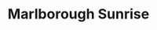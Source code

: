 ---
layout: product
product_id: 7028058947646
id: 7028058947646
title: Marlborough Sunrise
body_html: >-
  <p>Taken in Marlborough Forest during the New Year of 2021.</p>

  <p>We woke up bright and early to drive a little ways over to one of the hiking trails near us in Marlborough. The morning light hitting the trees was incredible to see, even though we were dealing with -30ºC weather.</p>
vendor: Connell McCarthy
product_type: Posters, Prints, & Visual Artwork
created_at: 2022-07-22T10:49:26-04:00
handle: marlborough-sunrise
updated_at: 2022-11-23T19:59:48-05:00
published_at: 2022-07-22T10:53:12-04:00
template_suffix: ""
status: active
published_scope: global
tags: batch-06, forest, sunrise, winter
admin_graphql_api_id: gid://shopify/Product/7028058947646
variants:
  - product_id: 7028058947646
    id: 39813086740542
    title: 8x10" / Full Colour
    price: "35.00"
    sku: CM-PP-B6-10-XXS-FC
    position: 1
    inventory_policy: continue
    compare_at_price: null
    fulfillment_service: manual
    inventory_management: shopify
    option1: 8x10"
    option2: Full Colour
    option3: null
    created_at: 2022-07-22T10:49:26-04:00
    updated_at: 2022-07-22T10:53:57-04:00
    taxable: true
    barcode: null
    grams: 208
    image_id: 29499703033918
    weight: 0.208
    weight_unit: kg
    inventory_item_id: 41908891156542
    inventory_quantity: 100
    old_inventory_quantity: 100
    requires_shipping: true
    admin_graphql_api_id: gid://shopify/ProductVariant/39813086740542
  - product_id: 7028058947646
    id: 39813086773310
    title: 8x10" / Black & White
    price: "35.00"
    sku: CM-PP-B6-10-XXS-FC
    position: 2
    inventory_policy: continue
    compare_at_price: null
    fulfillment_service: manual
    inventory_management: shopify
    option1: 8x10"
    option2: Black & White
    option3: null
    created_at: 2022-07-22T10:49:26-04:00
    updated_at: 2022-07-22T10:53:57-04:00
    taxable: true
    barcode: null
    grams: 208
    image_id: 29499702968382
    weight: 0.208
    weight_unit: kg
    inventory_item_id: 41908891189310
    inventory_quantity: 100
    old_inventory_quantity: 100
    requires_shipping: true
    admin_graphql_api_id: gid://shopify/ProductVariant/39813086773310
  - product_id: 7028058947646
    id: 39813086806078
    title: 8.5x11" / Full Colour
    price: "35.00"
    sku: CM-PP-B6-10-XS-FC
    position: 3
    inventory_policy: continue
    compare_at_price: null
    fulfillment_service: manual
    inventory_management: shopify
    option1: 8.5x11"
    option2: Full Colour
    option3: null
    created_at: 2022-07-22T10:49:26-04:00
    updated_at: 2022-07-22T10:53:57-04:00
    taxable: true
    barcode: null
    grams: 208
    image_id: 29499703033918
    weight: 0.208
    weight_unit: kg
    inventory_item_id: 41908891222078
    inventory_quantity: 100
    old_inventory_quantity: 100
    requires_shipping: true
    admin_graphql_api_id: gid://shopify/ProductVariant/39813086806078
  - product_id: 7028058947646
    id: 39813086838846
    title: 8.5x11" / Black & White
    price: "35.00"
    sku: CM-PP-B6-10-XS-BW
    position: 4
    inventory_policy: continue
    compare_at_price: null
    fulfillment_service: manual
    inventory_management: shopify
    option1: 8.5x11"
    option2: Black & White
    option3: null
    created_at: 2022-07-22T10:49:26-04:00
    updated_at: 2022-07-22T10:53:57-04:00
    taxable: true
    barcode: null
    grams: 208
    image_id: 29499702968382
    weight: 0.208
    weight_unit: kg
    inventory_item_id: 41908891254846
    inventory_quantity: 100
    old_inventory_quantity: 100
    requires_shipping: true
    admin_graphql_api_id: gid://shopify/ProductVariant/39813086838846
  - product_id: 7028058947646
    id: 39813086904382
    title: 13x19" / Full Colour
    price: "40.00"
    sku: CM-PP-B6-10-S-FC
    position: 5
    inventory_policy: continue
    compare_at_price: null
    fulfillment_service: manual
    inventory_management: shopify
    option1: 13x19"
    option2: Full Colour
    option3: null
    created_at: 2022-07-22T10:49:26-04:00
    updated_at: 2022-07-22T10:53:57-04:00
    taxable: true
    barcode: null
    grams: 208
    image_id: 29499703033918
    weight: 0.208
    weight_unit: kg
    inventory_item_id: 41908891287614
    inventory_quantity: 100
    old_inventory_quantity: 100
    requires_shipping: true
    admin_graphql_api_id: gid://shopify/ProductVariant/39813086904382
  - product_id: 7028058947646
    id: 39813086937150
    title: 13x19" / Black & White
    price: "40.00"
    sku: CM-PP-B6-10-S-BW
    position: 6
    inventory_policy: continue
    compare_at_price: null
    fulfillment_service: manual
    inventory_management: shopify
    option1: 13x19"
    option2: Black & White
    option3: null
    created_at: 2022-07-22T10:49:26-04:00
    updated_at: 2022-07-22T10:53:57-04:00
    taxable: true
    barcode: null
    grams: 208
    image_id: 29499702968382
    weight: 0.208
    weight_unit: kg
    inventory_item_id: 41908891320382
    inventory_quantity: 100
    old_inventory_quantity: 100
    requires_shipping: true
    admin_graphql_api_id: gid://shopify/ProductVariant/39813086937150
  - product_id: 7028058947646
    id: 39813086969918
    title: 16x20" / Full Colour
    price: "50.00"
    sku: CM-PP-B6-10-M-FC
    position: 7
    inventory_policy: continue
    compare_at_price: null
    fulfillment_service: manual
    inventory_management: shopify
    option1: 16x20"
    option2: Full Colour
    option3: null
    created_at: 2022-07-22T10:49:26-04:00
    updated_at: 2022-07-22T10:53:57-04:00
    taxable: true
    barcode: null
    grams: 208
    image_id: 29499703033918
    weight: 0.208
    weight_unit: kg
    inventory_item_id: 41908891353150
    inventory_quantity: 100
    old_inventory_quantity: 100
    requires_shipping: true
    admin_graphql_api_id: gid://shopify/ProductVariant/39813086969918
  - product_id: 7028058947646
    id: 39813087002686
    title: 16x20" / Black & White
    price: "50.00"
    sku: CM-PP-B6-10-M-BW
    position: 8
    inventory_policy: continue
    compare_at_price: null
    fulfillment_service: manual
    inventory_management: shopify
    option1: 16x20"
    option2: Black & White
    option3: null
    created_at: 2022-07-22T10:49:26-04:00
    updated_at: 2022-07-22T10:53:57-04:00
    taxable: true
    barcode: null
    grams: 208
    image_id: 29499702968382
    weight: 0.208
    weight_unit: kg
    inventory_item_id: 41908891385918
    inventory_quantity: 100
    old_inventory_quantity: 100
    requires_shipping: true
    admin_graphql_api_id: gid://shopify/ProductVariant/39813087002686
  - product_id: 7028058947646
    id: 39813087035454
    title: 20x24" / Full Colour
    price: "60.00"
    sku: CM-PP-B6-10-L-FC
    position: 9
    inventory_policy: continue
    compare_at_price: null
    fulfillment_service: manual
    inventory_management: shopify
    option1: 20x24"
    option2: Full Colour
    option3: null
    created_at: 2022-07-22T10:49:26-04:00
    updated_at: 2022-07-22T10:53:57-04:00
    taxable: true
    barcode: null
    grams: 208
    image_id: 29499703033918
    weight: 0.208
    weight_unit: kg
    inventory_item_id: 41908891418686
    inventory_quantity: 100
    old_inventory_quantity: 100
    requires_shipping: true
    admin_graphql_api_id: gid://shopify/ProductVariant/39813087035454
  - product_id: 7028058947646
    id: 39813087068222
    title: 20x24" / Black & White
    price: "60.00"
    sku: CM-PP-B6-10-L-BW
    position: 10
    inventory_policy: continue
    compare_at_price: null
    fulfillment_service: manual
    inventory_management: shopify
    option1: 20x24"
    option2: Black & White
    option3: null
    created_at: 2022-07-22T10:49:26-04:00
    updated_at: 2022-07-22T10:53:57-04:00
    taxable: true
    barcode: null
    grams: 208
    image_id: 29499702968382
    weight: 0.208
    weight_unit: kg
    inventory_item_id: 41908891451454
    inventory_quantity: 100
    old_inventory_quantity: 100
    requires_shipping: true
    admin_graphql_api_id: gid://shopify/ProductVariant/39813087068222
  - product_id: 7028058947646
    id: 39813087100990
    title: 20x30" / Full Colour
    price: "70.00"
    sku: CM-PP-B6-10-XL-FC
    position: 11
    inventory_policy: continue
    compare_at_price: null
    fulfillment_service: manual
    inventory_management: shopify
    option1: 20x30"
    option2: Full Colour
    option3: null
    created_at: 2022-07-22T10:49:26-04:00
    updated_at: 2022-07-22T10:53:57-04:00
    taxable: true
    barcode: null
    grams: 208
    image_id: 29499703033918
    weight: 0.208
    weight_unit: kg
    inventory_item_id: 41908891484222
    inventory_quantity: 100
    old_inventory_quantity: 100
    requires_shipping: true
    admin_graphql_api_id: gid://shopify/ProductVariant/39813087100990
  - product_id: 7028058947646
    id: 39813087133758
    title: 20x30" / Black & White
    price: "70.00"
    sku: CM-PP-B6-10-XL-BW
    position: 12
    inventory_policy: continue
    compare_at_price: null
    fulfillment_service: manual
    inventory_management: shopify
    option1: 20x30"
    option2: Black & White
    option3: null
    created_at: 2022-07-22T10:49:26-04:00
    updated_at: 2022-07-22T10:53:57-04:00
    taxable: true
    barcode: null
    grams: 208
    image_id: 29499702968382
    weight: 0.208
    weight_unit: kg
    inventory_item_id: 41908891516990
    inventory_quantity: 100
    old_inventory_quantity: 100
    requires_shipping: true
    admin_graphql_api_id: gid://shopify/ProductVariant/39813087133758
  - product_id: 7028058947646
    id: 39813087166526
    title: 24x36" / Full Colour
    price: "90.00"
    sku: CM-PP-B6-10-XXL-FC
    position: 13
    inventory_policy: continue
    compare_at_price: null
    fulfillment_service: manual
    inventory_management: shopify
    option1: 24x36"
    option2: Full Colour
    option3: null
    created_at: 2022-07-22T10:49:26-04:00
    updated_at: 2022-07-22T10:53:57-04:00
    taxable: true
    barcode: null
    grams: 208
    image_id: 29499703033918
    weight: 0.208
    weight_unit: kg
    inventory_item_id: 41908891549758
    inventory_quantity: 100
    old_inventory_quantity: 100
    requires_shipping: true
    admin_graphql_api_id: gid://shopify/ProductVariant/39813087166526
  - product_id: 7028058947646
    id: 39813087199294
    title: 24x36" / Black & White
    price: "90.00"
    sku: CM-PP-B6-10-XXL-BW
    position: 14
    inventory_policy: continue
    compare_at_price: null
    fulfillment_service: manual
    inventory_management: shopify
    option1: 24x36"
    option2: Black & White
    option3: null
    created_at: 2022-07-22T10:49:26-04:00
    updated_at: 2022-07-22T10:53:57-04:00
    taxable: true
    barcode: null
    grams: 208
    image_id: 29499702968382
    weight: 0.208
    weight_unit: kg
    inventory_item_id: 41908891582526
    inventory_quantity: 100
    old_inventory_quantity: 100
    requires_shipping: true
    admin_graphql_api_id: gid://shopify/ProductVariant/39813087199294
  - product_id: 7028058947646
    id: 39813087232062
    title: 30x40" / Full Colour
    price: "100.00"
    sku: CM-PP-B6-10-XXXL-FC
    position: 15
    inventory_policy: continue
    compare_at_price: null
    fulfillment_service: manual
    inventory_management: shopify
    option1: 30x40"
    option2: Full Colour
    option3: null
    created_at: 2022-07-22T10:49:26-04:00
    updated_at: 2022-07-22T10:53:57-04:00
    taxable: true
    barcode: null
    grams: 208
    image_id: 29499703033918
    weight: 0.208
    weight_unit: kg
    inventory_item_id: 41908891615294
    inventory_quantity: 100
    old_inventory_quantity: 100
    requires_shipping: true
    admin_graphql_api_id: gid://shopify/ProductVariant/39813087232062
  - product_id: 7028058947646
    id: 39813087264830
    title: 30x40" / Black & White
    price: "100.00"
    sku: CM-PP-B6-10-XXXL-BW
    position: 16
    inventory_policy: continue
    compare_at_price: null
    fulfillment_service: manual
    inventory_management: shopify
    option1: 30x40"
    option2: Black & White
    option3: null
    created_at: 2022-07-22T10:49:26-04:00
    updated_at: 2022-07-22T10:53:57-04:00
    taxable: true
    barcode: null
    grams: 208
    image_id: 29499702968382
    weight: 0.208
    weight_unit: kg
    inventory_item_id: 41908891648062
    inventory_quantity: 100
    old_inventory_quantity: 100
    requires_shipping: true
    admin_graphql_api_id: gid://shopify/ProductVariant/39813087264830
options:
  - product_id: 7028058947646
    id: 9035202265150
    name: Size
    position: 1
    values:
      - 8x10"
      - 8.5x11"
      - 13x19"
      - 16x20"
      - 20x24"
      - 20x30"
      - 24x36"
      - 30x40"
  - product_id: 7028058947646
    id: 9035202297918
    name: Color
    position: 2
    values:
      - Full Colour
      - Black & White
images:
  - product_id: 7028058947646
    id: 29499703033918
    position: 1
    created_at: 2022-07-22T10:51:55-04:00
    updated_at: 2022-07-22T10:51:57-04:00
    alt: null
    width: 1000
    height: 1500
    src: https://cdn.shopify.com/s/files/1/1624/2355/products/DLALG-colour.jpg?v=1658501517
    variant_ids:
      - 39813086740542
      - 39813086806078
      - 39813086904382
      - 39813086969918
      - 39813087035454
      - 39813087100990
      - 39813087166526
      - 39813087232062
    admin_graphql_api_id: gid://shopify/ProductImage/29499703033918
  - product_id: 7028058947646
    id: 29499702968382
    position: 2
    created_at: 2022-07-22T10:51:55-04:00
    updated_at: 2022-07-22T10:51:57-04:00
    alt: null
    width: 1000
    height: 1500
    src: https://cdn.shopify.com/s/files/1/1624/2355/products/DLALG-bw.jpg?v=1658501517
    variant_ids:
      - 39813086773310
      - 39813086838846
      - 39813086937150
      - 39813087002686
      - 39813087068222
      - 39813087133758
      - 39813087199294
      - 39813087264830
    admin_graphql_api_id: gid://shopify/ProductImage/29499702968382
  - product_id: 7028058947646
    id: 29499703132222
    position: 3
    created_at: 2022-07-22T10:51:56-04:00
    updated_at: 2022-07-22T10:51:56-04:00
    alt: null
    width: 2000
    height: 1800
    src: https://cdn.shopify.com/s/files/1/1624/2355/products/PAR_02_0001_2896e3fe-72f6-4fcb-94cf-32c037325bb8.png?v=1658501516
    variant_ids: []
    admin_graphql_api_id: gid://shopify/ProductImage/29499703132222
  - product_id: 7028058947646
    id: 29846610608190
    position: 4
    created_at: 2022-11-23T19:59:48-05:00
    updated_at: 2022-11-23T19:59:48-05:00
    alt: null
    width: 1284
    height: 1926
    src: https://cdn.shopify.com/s/files/1/1624/2355/products/MarlboroughSunrise_Colour.jpg?v=1669251588
    variant_ids: []
    admin_graphql_api_id: gid://shopify/ProductImage/29846610608190
image:
  product_id: 7028058947646
  id: 29499703033918
  position: 1
  created_at: 2022-07-22T10:51:55-04:00
  updated_at: 2022-07-22T10:51:57-04:00
  alt: null
  width: 1000
  height: 1500
  src: https://cdn.shopify.com/s/files/1/1624/2355/products/DLALG-colour.jpg?v=1658501517
  variant_ids:
    - 39813086740542
    - 39813086806078
    - 39813086904382
    - 39813086969918
    - 39813087035454
    - 39813087100990
    - 39813087166526
    - 39813087232062
  admin_graphql_api_id: gid://shopify/ProductImage/29499703033918

---